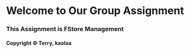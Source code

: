# Welcome to Our Group Assignment

### This Assignment is FStore Management


#### Copyright &#169; Terry, kaolaa